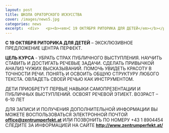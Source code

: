 ```yaml
---
layout: post
title: ШКОЛА ОРАТОРСКОГО ИСКУССТВА
cover: /images/news5.jpg
categories: news
excerpt:  <div>   <p><b><em>С 19 ОКТЯБРЯ РИТОРИКА ДЛЯ ДЕТЕЙ</em></b></p> <p> ЭКСКЛЮЗИВНОЕ ПРЕДЛОЖЕНИЕ ЦЕНТРА ПЕРФЕКТ. </p> </div>
---
```



**С 19 ОКТЯБРЯ РИТОРИКА ДЛЯ ДЕТЕЙ** – ЭКСКЛЮЗИВНОЕ ПРЕДЛОЖЕНИЕ ЦЕНТРА ПЕРФЕКТ.

**ЦЕЛЬ КУРСА** - УБРАТЬ СТРАХ ПУБЛИЧНОГО ВЫСТУПЛЕНИЯ. НАУЧИТЬ СТАВИТЬ И ДОСТИГАТЬ РЕЧЕВЫЕ ЗАДАЧИ. СДЕЛАТЬ ПРИВЫЧКОЙ АНАЛИЗ ЧУЖИХ ВЫСКАЗЫВАНИЙ. ПОМОЧЬ УВИДЕТЬ КРАСОТУ В ТОЧНОСТИ РЕЧИ. ПОНЯТЬ И ОСВОИТЬ ОБЩУЮ СТРУКТУРУ ЛЮБОГО ТЕКСТА. ОВЛАДЕТЬ СВОЕЙ РЕЧЬЮ КАК ИНСТРУМЕНТОМ.

ДЕТИ ПРИОБРЕТУТ ПЕРВЫЕ НАВЫКИ САМОПРЕЗЕНТАЦИИ И ПУБЛИЧНЫХ ВЫСТУПЛЕНИЙ. ОСВОЯТ РЕЧЕВОЙ ЭТИЕКТ.
ВОЗРАСТ – 6-10 ЛЕТ

ДЛЯ ЗАПИСИ И ПОЛУЧЕНИЯ ДОПОЛНИТЕЛЬНОЙ ИНФОРМАЦИИ ВЫ МОЖЕТЕ ВОСПОЛЬЗОВАТЬСЯ ЭЛЕКТРОННОЙ ПОЧТОЙ **<office@zentrumperfekt.at>** ИЛИ ПОЗВОНИТЬ ПО НОМЕРУ +43 1 8904454
СЛЕДИТЕ ЗА ИНФОРМАЦИЕЙ НА САЙТЕ **<http://www.zentrumperfekt.at/>**

